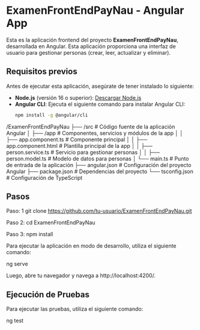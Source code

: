 # ExamenFrontEndPayNau - Angular App

Esta es la aplicación frontend del proyecto **ExamenFrontEndPayNau**, desarrollada en Angular. Esta aplicación proporciona una interfaz de usuario para gestionar personas (crear, leer, actualizar y eliminar).

## Requisitos previos

Antes de ejecutar esta aplicación, asegúrate de tener instalado lo siguiente:

- **Node.js** (versión 16 o superior): [Descargar Node.js](https://nodejs.org/)
- **Angular CLI**: Ejecuta el siguiente comando para instalar Angular CLI:
  ```bash
  npm install -g @angular/cli

/ExamenFrontEndPayNau
├── /src                # Código fuente de la aplicación Angular
│   ├── /app            # Componentes, servicios y módulos de la app
│   │   ├── app.component.ts    # Componente principal
│   │   ├── app.component.html  # Plantilla principal de la app
│   │   ├── person.service.ts    # Servicio para gestionar personas
│   │   ├── person.model.ts      # Modelo de datos para personas
│   └── main.ts         # Punto de entrada de la aplicación
├── angular.json        # Configuración del proyecto Angular
├── package.json        # Dependencias del proyecto
└── tsconfig.json       # Configuración de TypeScript


## Pasos
Paso: 1
git clone https://github.com/tu-usuario/ExamenFrontEndPayNau.git

Paso 2:
cd ExamenFrontEndPayNau

Paso 3:
npm install

Para ejecutar la aplicación en modo de desarrollo, utiliza el siguiente comando:

ng serve

Luego, abre tu navegador y navega a http://localhost:4200/.


## Ejecución de Pruebas
Para ejecutar las pruebas, utiliza el siguiente comando:

ng test
